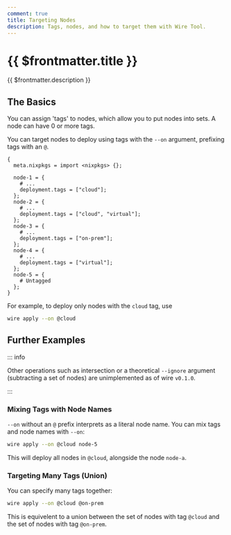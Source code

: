 ```yaml
---
comment: true
title: Targeting Nodes
description: Tags, nodes, and how to target them with Wire Tool.
---
```


# {{ $frontmatter.title }}

{{ $frontmatter.description }}

## The Basics

You can assign 'tags' to nodes, which allow you to put nodes into sets. A node
can have 0 or more tags.

You can target nodes to deploy using tags with the `--on` argument, prefixing
tags with an `@`.

```nix:line-numbers [hive.nix]
{
  meta.nixpkgs = import <nixpkgs> {};

  node-1 = {
    # ...
    deployment.tags = ["cloud"];
  };
  node-2 = {
    # ...
    deployment.tags = ["cloud", "virtual"];
  };
  node-3 = {
    # ...
    deployment.tags = ["on-prem"];
  };
  node-4 = {
    # ...
    deployment.tags = ["virtual"];
  };
  node-5 = {
    # Untagged
  };
}
```

For example, to deploy only nodes with the `cloud` tag, use

```sh
wire apply --on @cloud
```

## Further Examples

::: info

Other operations such as intersection or a theoretical `--ignore` argument
(subtracting a set of nodes) are unimplemented as of wire `v0.1.0`.

:::

### Mixing Tags with Node Names

`--on` without an `@` prefix interprets as a literal node name. You can mix tags
and node names with `--on`:

```sh
wire apply --on @cloud node-5
```

This will deploy all nodes in `@cloud`, alongside the node `node-a`.

### Targeting Many Tags (Union)

You can specify many tags together:

```sh
wire apply --on @cloud @on-prem
```

This is equivelent to a union between the set of nodes with tag `@cloud` and the
set of nodes with tag `@on-prem`.
